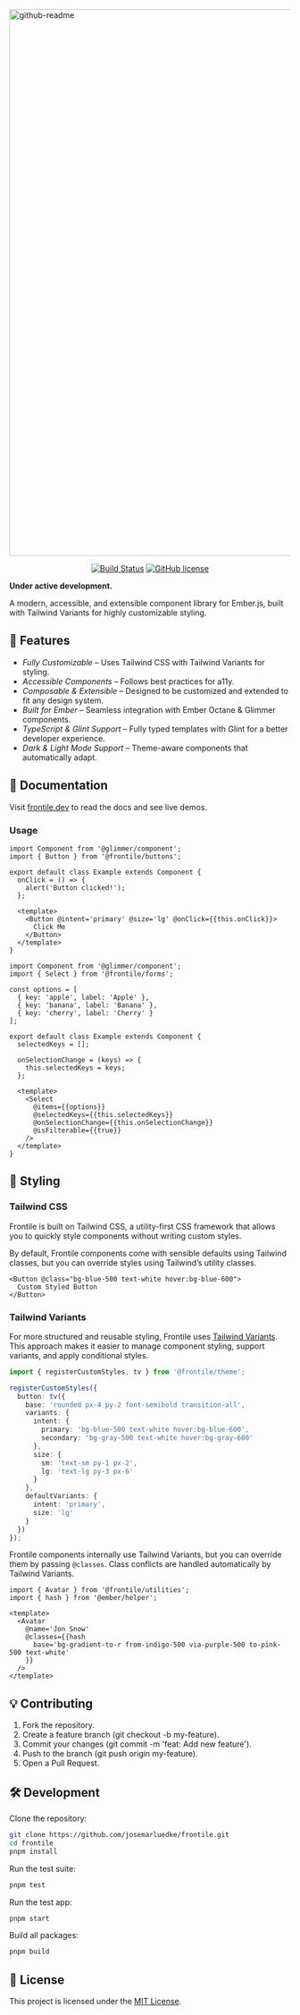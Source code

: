 <img width="978" alt="github-readme" src="https://user-images.githubusercontent.com/230476/99427114-dacf1f80-28b9-11eb-929f-c3aaa70dadd2.png">
<p align="center">
  <a href="https://github.com/josemarluedke/frontile/actions?query=workflow%3ACI"><img src="https://github.com/josemarluedke/frontile/workflows/CI/badge.svg" alt="Build Status"></a>
  <a href="https://github.com/josemarluedke/frontile/blob/main/LICENSE.md"><img src="https://img.shields.io/badge/license-MIT-blue.svg" alt="GitHub license"></a>
</p>

**Under active development.**

A modern, accessible, and extensible component library for Ember.js, built with Tailwind Variants for highly customizable styling.

## 🚀 Features

- _Fully Customizable_ – Uses Tailwind CSS with Tailwind Variants for styling.
- _Accessible Components_ – Follows best practices for a11y.
- _Composable & Extensible_ – Designed to be customized and extended to fit any design system.
- _Built for Ember_ – Seamless integration with Ember Octane & Glimmer components.
- _TypeScript & Glint Support_ – Fully typed templates with Glint for a better developer experience.
- _Dark & Light Mode Support_ – Theme-aware components that automatically adapt.

## 📖 Documentation

Visit [frontile.dev](https://frontile.dev/) to read the docs and see live demos.

### Usage

```gjs
import Component from '@glimmer/component';
import { Button } from '@frontile/buttons';

export default class Example extends Component {
  onClick = () => {
    alert('Button clicked!');
  };

  <template>
    <Button @intent='primary' @size='lg' @onClick={{this.onClick}}>
      Click Me
    </Button>
  </template>
}
```

```gjs
import Component from '@glimmer/component';
import { Select } from '@frontile/forms';

const options = [
  { key: 'apple', label: 'Apple' },
  { key: 'banana', label: 'Banana' },
  { key: 'cherry', label: 'Cherry' }
];

export default class Example extends Component {
  selectedKeys = [];

  onSelectionChange = (keys) => {
    this.selectedKeys = keys;
  };

  <template>
    <Select
      @items={{options}}
      @selectedKeys={{this.selectedKeys}}
      @onSelectionChange={{this.onSelectionChange}}
      @isFilterable={{true}}
    />
  </template>
}
```

## 🎨 Styling

### Tailwind CSS

Frontile is built on Tailwind CSS, a utility-first CSS framework that allows you to quickly style components without writing custom styles.

By default, Frontile components come with sensible defaults using Tailwind classes, but you can override styles using Tailwind’s utility classes.

```gjs
<Button @class="bg-blue-500 text-white hover:bg-blue-600">
  Custom Styled Button
</Button>
```

### Tailwind Variants

For more structured and reusable styling, Frontile uses [Tailwind Variants](https://www.tailwind-variants.org/).
This approach makes it easier to manage component styling, support variants, and apply conditional styles.

```ts
import { registerCustomStyles, tv } from '@frontile/theme';

registerCustomStyles({
  button: tv({
    base: 'rounded px-4 py-2 font-semibold transition-all',
    variants: {
      intent: {
        primary: 'bg-blue-500 text-white hover:bg-blue-600',
        secondary: 'bg-gray-500 text-white hover:bg-gray-600'
      },
      size: {
        sm: 'text-sm py-1 px-2',
        lg: 'text-lg py-3 px-6'
      }
    },
    defaultVariants: {
      intent: 'primary',
      size: 'lg'
    }
  })
});
```

Frontile components internally use Tailwind Variants, but you can override them by passing `@classes`. Class conflicts are handled automatically by Tailwind Variants.

```gjs
import { Avatar } from '@frontile/utilities';
import { hash } from '@ember/helper';

<template>
  <Avatar
    @name='Jon Snow'
    @classes={{hash
      base='bg-gradient-to-r from-indigo-500 via-purple-500 to-pink-500 text-white'
    }}
  />
</template>
```

## 💡 Contributing

1. Fork the repository.
2. Create a feature branch (git checkout -b my-feature).
3. Commit your changes (git commit -m 'feat: Add new feature').
4. Push to the branch (git push origin my-feature).
5. Open a Pull Request.

## 🛠️ Development

Clone the repository:

```sh
git clone https://github.com/josemarluedke/frontile.git
cd frontile
pnpm install
```

Run the test suite:

```sh
pnpm test
```

Run the test app:

```sh
pnpm start
```

Build all packages:

```sh
pnpm build
```

## 📜 License

This project is licensed under the [MIT License](LICENSE.md).
